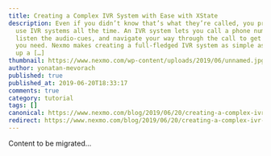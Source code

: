 ```yaml
---
title: Creating a Complex IVR System with Ease with XState
description: Even if you didn’t know that’s what they’re called, you probably
  use IVR systems all the time. An IVR system lets you call a phone number,
  listen the audio-cues, and navigate your way through the call to get the info
  you need. Nexmo makes creating a full-fledged IVR system as simple as spinning
  up a […]
thumbnail: https://www.nexmo.com/wp-content/uploads/2019/06/unnamed.jpg
author: yonatan-mevorach
published: true
published_at: 2019-06-20T18:33:17
comments: true
category: tutorial
tags: []
canonical: https://www.nexmo.com/blog/2019/06/20/creating-a-complex-ivr-system-with-ease-with-xstate-dr
redirect: https://www.nexmo.com/blog/2019/06/20/creating-a-complex-ivr-system-with-ease-with-xstate-dr
---
```

Content to be migrated...